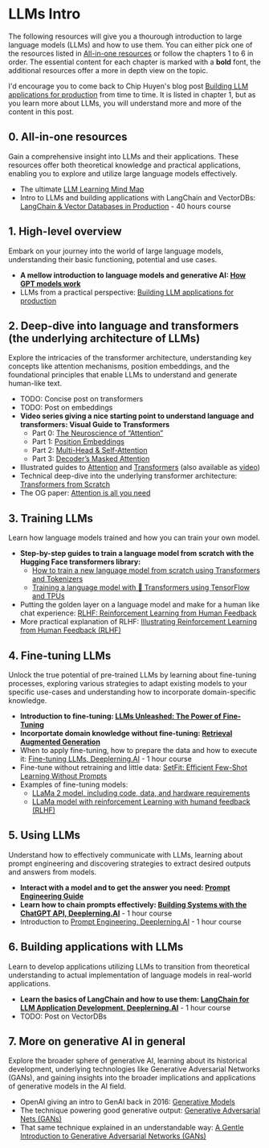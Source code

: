 
# LLMs Intro
The following resources will give you a thourough introduction to large language models (LLMs) and how to use them. You can either pick one of the resources listed in [All-in-one resources](#0-all-in-one-resources) or follow the chapters 1 to 6 in order. The essential content for each chapter is marked with a **bold** font, the additional resources offer a more in depth view on the topic.  

I'd encourage you to come back to Chip Huyen's blog post [Building LLM applications for production](https://huyenchip.com/2023/04/11/llm-engineering.html) from time to time. It is listed in chapter 1, but as you learn more about LLMs, you will understand more and more of the content in this post.

## 0. All-in-one resources
Gain a comprehensive insight into LLMs and their applications. These resources offer both theoretical knowledge and practical applications, enabling you to explore and utilize large language models effectively.
- The ultimate [LLM Learning Mind Map](https://lucid.app/lucidspark/98705f5a-a385-4820-a648-be35c9d1cda6/edit?page=0_0#)
- Intro to LLMs and building applications with LangChain and VectorDBs: [LangChain & Vector Databases in Production](https://learn.activeloop.ai/courses/langchain) - 40 hours course

## 1. High-level overview
Embark on your journey into the world of large language models, understanding their basic functioning, potential and use cases.
- **A mellow introduction to language models and generative AI: [How GPT models work](https://towardsdatascience.com/how-gpt-models-work-b5f4517d5b5)**
- LLMs from a practical perspective: [Building LLM applications for production](https://huyenchip.com/2023/04/11/llm-engineering.html)

## 2. Deep-dive into language and transformers (the underlying architecture of LLMs)
Explore the intricacies of the transformer architecture, understanding key concepts like attention mechanisms, position embeddings, and the foundational principles that enable LLMs to understand and generate human-like text.
- TODO: Concise post on transformers
- TODO: Post on embeddings
- **Video series giving a nice starting point to understand language and transformers: Visual Guide to Transformers**
  - Part 0: [The Neuroscience of “Attention”](https://www.youtube.com/watch?v=48gBPL7aHJY)
  - Part 1: [Position Embeddings](https://www.youtube.com/watch?v=dichIcUZfOw)
  - Part 2: [Multi-Head & Self-Attention](https://www.youtube.com/watch?v=mMa2PmYJlCo)
  - Part 3: [Decoder’s Masked Attention](https://www.youtube.com/watch?v=gJ9kaJsE78k&t=172s)
- Illustrated guides to [Attention](https://jalammar.github.io/visualizing-neural-machine-translation-mechanics-of-seq2seq-models-with-attention/) and [Transformers](https://jalammar.github.io/illustrated-transformer/) (also available as [video](https://www.youtube.com/watch?v=-QH8fRhqFHM))
- Technical deep-dive into the underlying transformer architecture: [Transformers from Scratch](https://e2eml.school/transformers.html)
- The OG paper: [Attention is all you need](https://proceedings.neurips.cc/paper/2017/file/3f5ee243547dee91fbd053c1c4a845aa-Paper.pdf)

## 3. Training LLMs
Learn how language models trained and how you can train your own model.
- **Step-by-step guides to train a language model from scratch with the Hugging Face transformers library:**
  - [How to train a new language model from scratch using Transformers and Tokenizers](https://huggingface.co/blog/how-to-train)
  - [Training a language model with 🤗 Transformers using TensorFlow and TPUs](https://huggingface.co/blog/tf_tpu)
- Putting the golden layer on a language model and make for a human like chat experience: [RLHF: Reinforcement Learning from Human Feedback](https://huyenchip.com/2023/05/02/rlhf.html)
- More practical explanation of RLHF: [Illustrating Reinforcement Learning from Human Feedback (RLHF)](https://huggingface.co/blog/rlhf)

## 4. Fine-tuning LLMs
Unlock the true potential of pre-trained LLMs by learning about fine-tuning processes, exploring various strategies to adapt existing models to your specific use-cases and understanding how to incorporate domain-specific knowledge.
- **Introduction to fine-tuning: [LLMs Unleashed: The Power of Fine-Tuning](https://lucaspauker.com/articles/llms-unleashed-the-power-of-fine-tuning)**
- **Incorportate domain knowledge without fine-tuning: [Retrieval Augmented Generation](https://www.promptingguide.ai/techniques/rag)**
- When to apply fine-tuning, how to prepare the data and how to execute it: [Fine-tuning LLMs, Deeplerning.AI](https://www.deeplearning.ai/short-courses/finetuning-large-language-models/) - 1 hour course
- Fine-tune without retraining and little data: [SetFit: Efficient Few-Shot Learning Without Prompts](https://huggingface.co/blog/setfit)
- Examples of fine-tuning models:
  - [LLaMa 2 model, including code, data, and hardware requirements](https://huggingface.co/blog/ram-efficient-pytorch-fsdp)
  - [LLaMa model with reinforcement Learning with humand feedback (RLHF)](https://huggingface.co/blog/stackllama)

## 5. Using LLMs
Understand how to effectively communicate with LLMs, learning about prompt engineering and discovering strategies to extract desired outputs and answers from models.
- **Interact with a model and to get the answer you need: [Prompt Engineering Guide](https://www.promptingguide.ai)**
- **Learn how to chain prompts effectively: [Building Systems with the ChatGPT API, Deeplerning.AI](https://www.deeplearning.ai/short-courses/building-systems-with-chatgpt/)** - 1 hour course
- Introduction to [Prompt Engineering, Deeplerning.AI](https://www.deeplearning.ai/short-courses/chatgpt-prompt-engineering-for-developers/) - 1 hour course

## 6. Building applications with LLMs
Learn to develop applications utilizing LLMs to transition from theoretical understanding to actual implementation of language models in real-world applications.
- **Learn the basics of LangChain and how to use them: [LangChain for LLM Application Development, Deeplerning.AI](https://www.deeplearning.ai/short-courses/langchain-for-llm-application-development/)** - 1 hour course
- TODO: Post on VectorDBs

## 7. More on generative AI in general
Explore the broader sphere of generative AI, learning about its historical development, underlying technologies like Generative Adversarial Networks (GANs), and gaining insights into the broader implications and applications of generative models in the AI field.
- OpenAI giving an intro to GenAI back in 2016: [Generative Models](https://openai.com/research/generative-models)
- The technique powering good generative output: [Generative Adversarial Nets (GANs)](https://arxiv.org/pdf/1406.2661.pdf)
- That same technique explained in an understandable way: [A Gentle Introduction to Generative Adversarial Networks (GANs)](https://machinelearningmastery.com/what-are-generative-adversarial-networks-gans/)